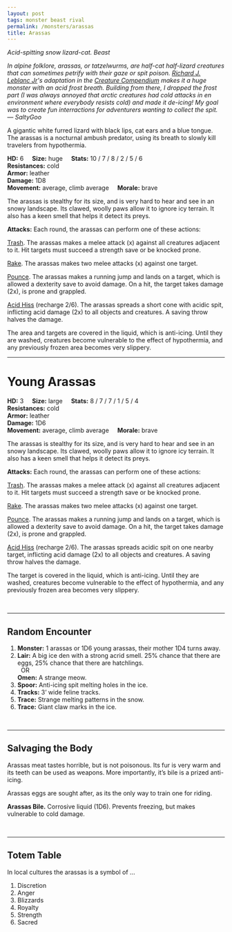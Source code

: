 ```yaml
---
layout: post
tags: monster beast rival
permalink: /monsters/arassas
title: Arassas
---
```


*Acid-spitting snow lizard-cat. Beast*

<span class="alchemy"> *In alpine folklore, arassas, or tatzelwurms, are half-cat half-lizard creatures that can sometimes petrify with their gaze or spit poison. [Richard J. Leblanc Jr](http://savevsdragon.blogspot.com/)'s adaptation in the [Creature Compendium](https://www.drivethrurpg.com/product/147588/CC1-Creature-Compendium) makes it a huge monster with an acid frost breath. Building from there, I dropped the frost part (I was always annoyed that arctic creatures had cold attacks in en environment where everybody resists cold) and made it de-icing! My goal was to create fun interractions for adventurers wanting to collect the spit. — SaltyGoo* </span>

A gigantic white furred lizard with black lips, cat ears and a blue tongue. The arassas is a nocturnal ambush predator, using its breath to slowly kill travelers from hypothermia.

**HD:** 6  &nbsp; &nbsp;  **Size:** huge &nbsp; &nbsp; **Stats:** 10 / 7 / 8 / 2 / 5 / 6 <br>
 **Resistances:** cold<br> 
 **Armor:** leather <br>
**Damage:** 1D8 <br>
**Movement:** average, climb average &nbsp; &nbsp; **Morale:** brave <br>

The arassas is stealthy for its size, and is very hard to hear and see in an snowy landscape. Its clawed, woolly paws allow it to ignore icy terrain. It also has a keen smell that helps it detect its preys.

**Attacks:** Each round, the arassas can perform one of these actions:

<ins>Trash</ins>. The arassas makes a melee attack (x) against all creatures adjacent to it. Hit targets must succeed a strength save or be knocked prone.

<ins>Rake</ins>. The arassas makes two melee attacks (x) against one target.

<ins>Pounce</ins>. The arassas makes a running jump and lands on a target, which is allowed a dexterity save to avoid damage. On a hit, the target takes damage (2x), is prone and grappled.

<ins>Acid Hiss</ins> (recharge 2/6). The arassas spreads a short cone with acidic spit, inflicting acid damage (2x) to all objects and creatures. A saving throw halves the damage. 

The area and targets are covered in the liquid, which is anti-icing. Until they are washed, creatures become vulnerable to the effect of hypothermia, and any previously frozen area becomes very slippery.

---

# Young Arassas

**HD:** 3  &nbsp; &nbsp;  **Size:** large &nbsp; &nbsp; **Stats:** 8 / 7 / 7 / 1 / 5 / 4 <br>
 **Resistances:** cold<br> 
**Armor:** leather <br>
**Damage:** 1D6 <br>
**Movement:** average, climb average &nbsp; &nbsp; **Morale:** brave <br>

The arassas is stealthy for its size, and is very hard to hear and see in an snowy landscape. Its clawed, woolly paws allow it to ignore icy terrain. It also has a keen smell that helps it detect its preys.

**Attacks:** Each round, the arassas can perform one of these actions:

<ins>Trash</ins>. The arassas makes a melee attack (x) against all creatures adjacent to it. Hit targets must succeed a strength save or be knocked prone.

<ins>Rake</ins>. The arassas makes two melee attacks (x) against one target.

<ins>Pounce</ins>. The arassas makes a running jump and lands on a target, which is allowed a dexterity save to avoid damage. On a hit, the target takes damage (2x), is prone and grappled.

<ins>Acid Hiss</ins> (recharge 2/6). The arassas spreads acidic spit on one nearby target, inflicting acid damage (2x) to all objects and creatures. A saving throw halves the damage. 

The target is covered in the liquid, which is anti-icing. Until they are washed, creatures become vulnerable to the effect of hypothermia, and any previously frozen area becomes very slippery.

<br>

---

## Random Encounter

1. **Monster:** 1 arassas or 1D6 young arassas, their mother 1D4 turns away.
1. **Lair:** A big ice den with a strong acrid smell. 25% chance that there are eggs, 25% chance that there are hatchlings. <br>	&nbsp; OR <br>	**Omen:** A strange meow.
1. **Spoor:** Anti-icing spit melting holes in the ice.
1. **Tracks:**  3’ wide feline tracks.
1. **Trace:** Strange melting patterns in the snow. 
1. **Trace:** Giant claw marks in the ice.

<br>

---

## Salvaging the Body

Arassas meat tastes horrible, but is not poisonous. Its fur is very warm and its teeth can be used as weapons. More importantly, it’s bile is a prized anti-icing.

Arassas eggs are sought after, as its the only way to train one for riding.

<span class="alchemy">**Arassas Bile.** Corrosive liquid (1D6). Prevents freezing, but makes vulnerable to cold damage.</span>

<br>

---

## Totem Table

In local cultures the arassas is a symbol of ...

1. Discretion
1. Anger
1. Blizzards
1. Royalty
1. Strength
1. Sacred 






